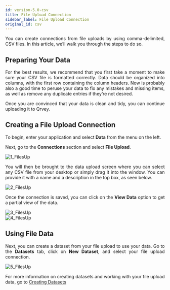 ```yaml
---
id: version-5.0-csv
title: File Upload Connection
sidebar_label: File Upload Connection
original_id: csv
---
```


<div style="text-align: justify">


You can create connections from file uploads by using comma-delimited, CSV files. In this article, we’ll walk you through the steps to do so.

## Preparing Your Data
For the best results, we recommend that you first take a moment to make sure your CSV file is formatted correctly. Data should be organized into columns, with the first row containing the column headers. Now is probably also a good time to peruse your data to fix any mistakes and missing items, as well as remove any duplicate entries if they’re not desired.

Once you are convinced that your data is clean and tidy, you can continue uploading it to Qrvey.

## Creating a File Upload Connection 
To begin, enter your application and select **Data** from the menu on the left.

Next, go to the **Connections** section and select **File Upload**.

![1_FilesUp](https://s3.amazonaws.com/cdn.qrvey.com/documentation_assets/ui-docs/datasets/3.4.2.2_csv/1_FilesUp.png#thumbnail-60)

You will then be brought to the data upload screen where you can select any CSV file from your desktop or simply drag it into the window. You can provide it with a name and a description in the top box, as seen below.

![2_FilesUp](https://s3.amazonaws.com/cdn.qrvey.com/documentation_assets/ui-docs/datasets/3.4.2.2_csv/2_FilesUp.png#thumbnail-80)

Once the connection is saved, you can click on the **View Data** option to get a partial view of the data. 

![3_FilesUp](https://s3.amazonaws.com/cdn.qrvey.com/documentation_assets/ui-docs/datasets/3.4.2.2_csv/3_FilesUp.png#thumbnail-80)
<br/>
![4_FilesUp](https://s3.amazonaws.com/cdn.qrvey.com/documentation_assets/ui-docs/datasets/3.4.2.2_csv/4_FilesUp.png#thumbnail-80)

## Using File Data
Next, you can create a dataset from your file upload to use your data. Go to the **Datasets** tab, click on **New Dataset**, and select your file upload connection. 

![5_FilesUp](https://s3.amazonaws.com/cdn.qrvey.com/documentation_assets/ui-docs/datasets/3.4.2.2_csv/5_FilesUp.png#thumbnail-80)

For more information on creating datasets and working with your file upload data, go to [Creating Datasets](ui-docs/datasets/datasets.md)
